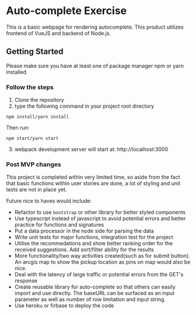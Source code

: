 # Auto-complete Exercise

This is a basic webpage for rendering autocomplete. This product utilizes frontend of VueJS and backend of Node.js.

## Getting Started

Please make sure you have at least one of package manager npm or yarn installed

### Follow the steps

1. Clone the repository
2. type the following command in your project root directory

```
npm install/yarn install
```

Then run:

```
npm start/yarn start
```

3. webpack development server will start at: http://localhost:3000

### Post MVP changes

This project is completed within very limited time, so aside from the fact that basic functions within user stories are done, a lot of styling and unit tests are not in place yet.

Future nice to haves would include:

- Refactor to use `bootstrap` or other library for better styled components
- Use typescript instead of javascript to avoid potential errors and better practice for functions and signatures
- Put a data processor in the node side for parsing the data
- Write unit tests for major functions, integration test for the project
- Utilise the recommedations and show better ranking order for the received suggestions. Add sort/filter ability for the results
- More functionality/two way activities created(such as for submit button). An arcgis map to show the pickup location as pins on map would also be nice.
- Deal with the latency of large traffic or potential errors from the GET's response
- Create reusable library for auto-complete so that others can easily import and use directly. The baseURL can be surfaced as an input parameter as well as number of row limitation and input string.
- Use heroku or firbase to deploy the code
